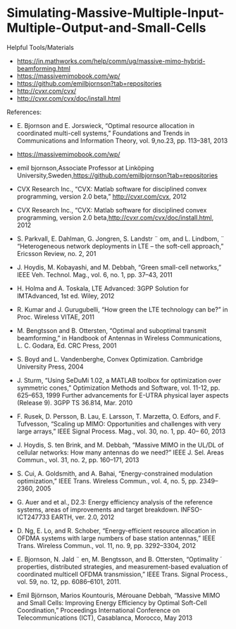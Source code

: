 # Simulating-Massive-Multiple-Input-Multiple-Output-and-Small-Cells











Helpful Tools/Materials
- https://in.mathworks.com/help/comm/ug/massive-mimo-hybrid-beamforming.html
- https://massivemimobook.com/wp/
- https://github.com/emilbjornson?tab=repositories
- http://cvxr.com/cvx/
- http://cvxr.com/cvx/doc/install.html

References:

- E. Bjornson and E. Jorswieck, “Optimal resource allocation in coordinated multi-cell systems,” Foundations and Trends in Communications and Information Theory, vol. 9,no.23, pp. 113–381, 2013

- https://massivemimobook.com/wp/

- emil bjornson,Associate Professor at Linköping University,Sweden,https://github.com/emilbjornson?tab=repositories

- CVX Research Inc., “CVX: Matlab software for disciplined convex programming, version 2.0 beta,” http://cvxr.com/cvx, 2012

- CVX Research Inc., “CVX: Matlab software for disciplined convex programming, version 2.0 beta,http://cvxr.com/cvx/doc/install.html, 2012

- S. Parkvall, E. Dahlman, G. Jongren, S. Landstr ¨ om, and L. Lindbom, ¨ “Heterogeneous network deployments in LTE – the soft-cell approach,” Ericsson Review, no. 2, 201

- J. Hoydis, M. Kobayashi, and M. Debbah, “Green small-cell networks,” IEEE Veh. Technol. Mag., vol. 6, no. 1, pp. 37–43, 2011

- H. Holma and A. Toskala, LTE Advanced: 3GPP Solution for IMTAdvanced, 1st ed. Wiley, 2012

- R. Kumar and J. Gurugubelli, “How green the LTE technology can be?” in Proc. Wireless VITAE, 2011

- M. Bengtsson and B. Ottersten, “Optimal and suboptimal transmit beamforming,” in Handbook of Antennas in Wireless Communications, L. C. Godara, Ed. CRC Press, 2001

- S. Boyd and L. Vandenberghe, Convex Optimization. Cambridge University Press, 2004

- J. Sturm, “Using SeDuMi 1.02, a MATLAB toolbox for optimization over symmetric cones,” Optimization Methods and Software, vol. 11-12, pp. 625–653, 1999
 Further advancements for E-UTRA physical layer aspects (Release 9). 3GPP TS 36.814, Mar. 2010
 
- F. Rusek, D. Persson, B. Lau, E. Larsson, T. Marzetta, O. Edfors, and F. Tufvesson, “Scaling up MIMO: Opportunities and challenges with very large arrays,” IEEE Signal Process. Mag., vol. 30, no. 1, pp. 40– 60, 2013

- J. Hoydis, S. ten Brink, and M. Debbah, “Massive MIMO in the UL/DL of cellular networks: How many antennas do we need?” IEEE J. Sel. Areas Commun., vol. 31, no. 2, pp. 160–171, 2013

- S. Cui, A. Goldsmith, and A. Bahai, “Energy-constrained modulation optimization,” IEEE Trans. Wireless Commun., vol. 4, no. 5, pp. 2349– 2360, 2005

- G. Auer and et al., D2.3: Energy efficiency analysis of the reference systems, areas of improvements and target breakdown. INFSO-ICT247733 EARTH, ver. 2.0, 2012

- D. Ng, E. Lo, and R. Schober, “Energy-efficient resource allocation in OFDMA systems with large numbers of base station antennas,” IEEE Trans. Wireless Commun., vol. 11, no. 9, pp. 3292–3304, 2012

- E. Bjornson, N. Jald ¨ en, M. Bengtsson, and B. Ottersten, “Optimality ´ properties, distributed strategies, and measurement-based evaluation of coordinated multicell OFDMA transmission,” IEEE Trans. Signal Process., vol. 59, no. 12, pp. 6086–6101, 2011.

- Emil Björnson, Marios Kountouris, Mérouane Debbah, “Massive MIMO and Small Cells: Improving Energy Efficiency by Optimal Soft-Cell Coordination,” Proceedings International Conference on Telecommunications (ICT), Casablanca, Morocco, May 2013




